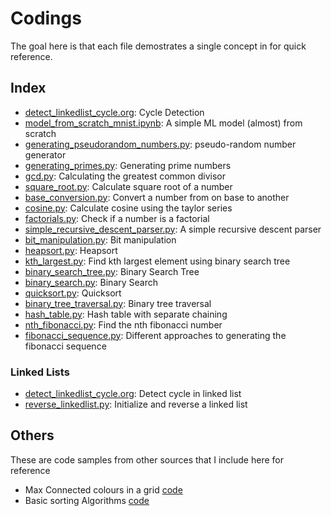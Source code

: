 # Codings

The goal here is that each file demostrates a single concept in for
quick reference.

## Index

- [detect_linkedlist_cycle.org](org/detect_linkedlist_cycle.org): Cycle Detection
- [model_from_scratch_mnist.ipynb](ipynb/model_from_scratch_mnist.ipynb): A simple ML model (almost) from scratch
- [generating_pseudorandom_numbers.py](py/generating_pseudorandom_numbers.py): pseudo-random number generator
- [generating_primes.py](py/generating_primes.py): Generating prime numbers
- [gcd.py](py/gcd.py): Calculating the greatest common divisor
- [square_root.py](py/square_root.py): Calculate square root of a number
- [base_conversion.py](py/base_conversion.py): Convert a number from on base to another
- [cosine.py](py/cosine.py): Calculate cosine using the taylor series
- [factorials.py](py/factorials.py): Check if a number is a factorial
- [simple_recursive_descent_parser.py](py/simple_recursive_descent_parser.py): A simple recursive descent parser
- [bit_manipulation.py](py/bit_manipulation.py): Bit manipulation
- [heapsort.py](py/heapsort.py): Heapsort
- [kth_largest.py](py/kth_largest.py): Find kth largest element using binary search tree
- [binary_search_tree.py](py/binary_search_tree.py): Binary Search Tree
- [binary_search.py](py/binary_search.py): Binary Search
- [quicksort.py](py/quicksort.py): Quicksort
- [binary_tree_traversal.py](py/binary_tree_traversal.py): Binary tree traversal
- [hash_table.py](py/hash_table.py): Hash table with separate chaining
- [nth_fibonacci.py](py/nth_fibonacci.py): Find the nth fibonacci number
- [fibonacci_sequence.py](py/fibonacci_sequence.py): Different approaches to generating the fibonacci sequence

### Linked Lists
- [detect_linkedlist_cycle.org](org/detect_linkedlist_cycle.org): Detect cycle in linked list
- [reverse_linkedlist.py](py/reverse_linkedlist.py): Initialize and reverse a linked list

## Others

These are code samples from other sources that I include here for reference

- Max Connected colours in a grid [code](others/max_connected.py)
- Basic sorting Algorithms [code](others/sorting_algos.py)
